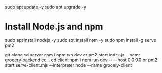 sudo apt update -y
sudo apt upgrade -y

# Install Node.js and npm
sudo apt install nodejs -y
sudo apt install npm -y
sudo npm install -g serve pm2

git clone 
cd server
npm i
npm run dev
or
pm2 start index.js --name grocery-backend
cd ..
cd client
npm i
npm run dev -- --host 0.0.0.0
or
pm2 start serve-client.mjs --interpreter node --name grocery-client
